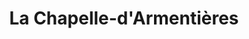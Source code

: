 ---
title: La Chapelle-d'Armentières
url: /la-chapelle-darmentieres/
latitude: 50.657
longitude: 2.892
---
